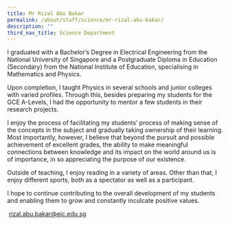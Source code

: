 ```yaml
---
title: Mr Rizal Abu Bakar
permalink: /about/staff/science/mr-rizal-abu-bakar/
description: ""
third_nav_title: Science Department
---
```



I graduated with a Bachelor’s Degree in Electrical Engineering from the National University of Singapore and a Postgraduate Diploma in Education (Secondary) from the National Institute of Education, specialising in Mathematics and Physics.

Upon completion, I taught Physics in several schools and junior colleges with varied profiles. Through this, besides preparing my students for the GCE A-Levels, I had the opportunity to mentor a few students in their research projects.

I enjoy the process of facilitating my students’ process of making sense of the concepts in the subject and gradually taking ownership of their learning. Most importantly, however, I believe that beyond the pursuit and possible achievement of excellent grades, the ability to make meaningful connections between knowledge and its impact on the world around us is of importance, in so appreciating the purpose of our existence.

Outside of teaching, I enjoy reading in a variety of areas. Other than that, I enjoy different sports, both as a spectator as well as a participant.

I hope to continue contributing to the overall development of my students and enabling them to grow and constantly inculcate positive values.

 [rizal.abu.bakar@ejc.edu.sg](mailto:rizal.abu.bakar@ejc.edu.sg)
